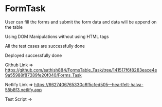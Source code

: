 # FormTask

User can fill the forms and submit the form data and data will be append on the table

Using DOM Manipulations without using HTML tags

All the test cases are successfully done

Deployed successfully done

Github Link => https://github.com/sathish884/FormsTable_Task/tree/141517f6f8283eace4e9a55988f87389fe20f040/Forms_Task

Netlify Link => https://6627406765330c8f5cfed505--heartfelt-halva-55b8f3.netlify.app

Test Script =>  <script src="https://app.zenclass.in/sheets/v1/js/zen/suite/bundle.js"></script>

